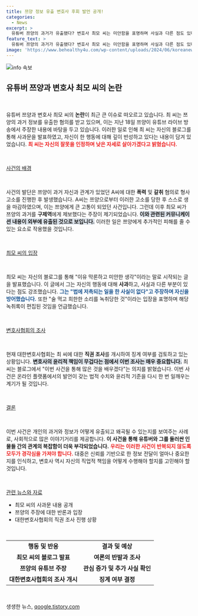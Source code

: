 ```yaml
---
title: 쯔양 정보 유출 변호사 후회 발언 공개!
categories:
  - News
excerpt: >
  유튜버 쯔양의 과거가 유출됐다? 변호사 최모 씨는 미안함을 표명하며 사실과 다른 점도 있다고 해명. 쯔양은 폭력과 갈취 주장, 심각한 의혹 속에서 최 씨의 법적 대응은? 클릭해 작금의 진실을 확인하세요!
feature_text: >
  유튜버 쯔양의 과거가 유출됐다? 변호사 최모 씨는 미안함을 표명하며 사실과 다른 점도 있다고 해명. 쯔양은 폭력과 갈취 주장, 심각한 의혹 속에서 최 씨의 법적 대응은? 클릭해 작금의 진실을 확인하세요!
image: 'https://www.behealthy4u.com/wp-content/uploads/2024/06/koreanews.jpg'
---
```


<p><img src="https://www.behealthy4u.com/wp-content/uploads/2024/06/koreanews.jpg" alt="info 속보" /></p>

<h2 data-ke-size="size26">유튜버 쯔양과 변호사 최모 씨의 논란</h2>

<p data-ke-size="size16">&nbsp;</p>

<p>유튜버 쯔양과 변호사 최모 씨의 <b>논란</b>이 최근 큰 이슈로 떠오르고 있습니다. 최 씨는 쯔양의 과거 정보를 유출한 혐의를 받고 있으며, 이는 지난 18일 쯔양이 유튜브 라이브 방송에서 주장한 내용에 바탕을 두고 있습니다. 이러한 일로 인해 최 씨는 자신의 블로그를 통해 사과문을 발표하였고, 자신이 한 행동에 대해 깊이 반성하고 있다는 내용이 담겨 있었습니다. <b><span style="color: #ee2323;">최 씨는 자신의 잘못을 인정하며 낮은 자세로 살아가겠다고 밝혔습니다.</span></b></p>

<p data-ke-size="size16">&nbsp;</p>

<p><u>사건의 배경</u></p>

<p data-ke-size="size16">&nbsp;</p>

<p>사건의 발단은 쯔양이 과거 자신과 관계가 있었던 A씨에 대한 <b>폭력</b> 및 <b>갈취</b> 혐의로 형사 고소를 진행한 후 발생했습니다. A씨는 쯔양으로부터 이러한 고소를 당한 후 스스로 생을 마감하였으며, 이는 쯔양에게 큰 고통이 되었던 사건입니다. 그런데 이후 최모 씨가 쯔양의 과거를 <b>구제역</b>에게 제보했다는 주장이 제기되었습니다. <b><span style="background-color: #21538527;">이와 관련된 커뮤니케이션 내용이 외부에 유출된 것으로 보입니다.</span></b> 이러한 일은 쯔양에게 추가적인 피해를 줄 수 있는 요소로 작용했을 것입니다.</p>

<p data-ke-size="size16">&nbsp;</p>

<p><u>최모 씨의 입장</u></p>

<p data-ke-size="size16">&nbsp;</p>

<p>최모 씨는 자신의 블로그를 통해 "이유 막론하고 미안한 생각"이라는 말로 시작되는 글을 발표했습니다. 이 글에서 그는 자신의 행동에 대해 <b>사과</b>하고, 사실과 다른 부분이 있다는 점도 강조했습니다. <b><span style="color: #1a5490;">그는 "법에 저촉되는 일을 한 사실이 없다"고 주장하며 자신을 방어했습니다.</span></b> 또한 "술 먹고 희한한 소리를 녹취당한 것"이라는 입장을 표명하며 해당 녹취록이 편집된 것임을 언급했습니다.</p>

<p data-ke-size="size16">&nbsp;</p>

<p><u>변호사협회의 조사</u></p>

<p data-ke-size="size16">&nbsp;</p>

<p>현재 대한변호사협회는 최 씨에 대한 <b>직권 조사</b>를 개시하여 징계 여부를 검토하고 있는 상황입니다. <b><span style="background-color: #21538527;">변호사의 윤리적 책임이 무겁다는 점에서 이번 조사는 매우 중요합니다.</span></b> 최 씨는 블로그에서 "이번 사건을 통해 많은 것을 배우겠다"는 의지를 밝혔습니다. 이번 사건은 온라인 플랫폼에서의 발언이 갖는 법적 수치와 윤리적 기준을 다시 한 번 일깨우는 계기가 될 것입니다.</p>

<p data-ke-size="size16">&nbsp;</p>

<p><u>결론</u></p>

<p data-ke-size="size16">&nbsp;</p>

<p>이번 사건은 개인의 과거와 정보가 어떻게 유출되고 왜곡될 수 있는지를 보여주는 사례로, 사회적으로 많은 이야기거리를 제공합니다. <b>이 사건을 통해 유튜버와 그를 둘러싼 인물들 간의 관계의 복잡함이 더욱 부각되었습니다.</b> <b><span style="color: #ee2323;">우리는 이러한 사건이 반복되지 않도록 모두가 경각심을 가져야 합니다.</span></b> 대중은 신뢰를 기반으로 한 정보 전달이 얼마나 중요한지를 인식하고, 변호사 역시 자신의 직업적 책임을 어떻게 수행해야 할지를 고민해야 할 것입니다.</p>

<p data-ke-size="size16">&nbsp;</p>

<p><u>관련 뉴스와 자료</u></p>

<ul>
    <li>최모 씨의 사과문 내용 공개</li>
    <li>쯔양의 주장에 대한 반론과 입장</li>
    <li>대한변호사협회의 직권 조사 진행 상황</li>
</ul>

<p data-ke-size="size16">&nbsp;</p>

<table style="width: 100%;">
    <tr>
        <td style="text-align: center; height: 17px;"><b>행동 및 반응</b></td>
        <td style="text-align: center; height: 17px;"><b>결과 및 예상</b></td>
    </tr>
    <tr>
        <td style="text-align: center; height: 17px;"><b>최모 씨의 블로그 발표</b></td>
        <td style="text-align: center; height: 17px;"><b>여론의 반발과 조사</b></td>
    </tr>
    <tr>
        <td style="text-align: center; height: 17px;"><b>쯔양의 유튜브 주장</b></td>
        <td style="text-align: center; height: 17px;"><b>관심 증가 및 추가 사실 확인</b></td>
    </tr>
    <tr>
        <td style="text-align: center; height: 17px;"><b>대한변호사협회의 조사 개시</b></td>
        <td style="text-align: center; height: 17px;"><b>징계 여부 결정</b></td>
    </tr>
</table>

<p data-ke-size="size16">&nbsp;</p>
생생한 뉴스, <a href="https://qoogle.tistory.com" rel="dofollow">qoogle.tistory.com</a>


